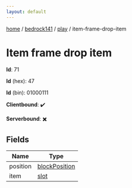 ```yaml
---
layout: default
---
```


[home](/)  /  [bedrock141](/protocol/bedrock141)  /  [play](/protocol/bedrock141/play)  /  item-frame-drop-item

# Item frame drop item

**Id**: 71

**Id** (hex): 47

**Id** (bin): 01000111

**Clientbound**: ✔️

**Serverbound**: ✖️

## Fields

Name | Type
---|---
position | [blockPosition](/protocol/bedrock141/types/block-position)
item | [slot](/protocol/bedrock141/types/slot)


